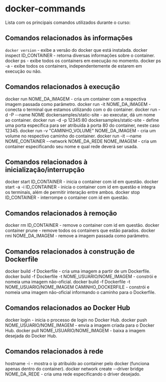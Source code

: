 # docker-commands
Lista com os principais comandos utilizados durante o curso:

## Comandos relacionados às informações
`docker version` - exibe a versão do docker que está instalada.
docker inspect ID_CONTAINER - retorna diversas informações sobre o container.
docker ps - exibe todos os containers em execução no momento.
docker ps -a - exibe todos os containers, independentemente de estarem em execução ou não.
## Comandos relacionados à execução
docker run NOME_DA_IMAGEM - cria um container com a respectiva imagem passada como parâmetro.
docker run -it NOME_DA_IMAGEM - conecta o terminal que estamos utilizando com o do container.
docker run -d -P --name NOME dockersamples/static-site - ao executar, dá um nome ao container.
docker run -d -p 12345:80 dockersamples/static-site - define uma porta específica para ser atribuída à porta 80 do container, neste caso 12345.
docker run -v "CAMINHO_VOLUME" NOME_DA_IMAGEM - cria um volume no respectivo caminho do container.
docker run -it --name NOME_CONTAINER --network NOME_DA_REDE NOME_IMAGEM - cria um container especificando seu nome e qual rede deverá ser usada.
## Comandos relacionados à inicialização/interrupção
docker start ID_CONTAINER - inicia o container com id em questão.
docker start -a -i ID_CONTAINER - inicia o container com id em questão e integra os terminais, além de permitir interação entre ambos.
docker stop ID_CONTAINER - interrompe o container com id em questão.
## Comandos relacionados à remoção
docker rm ID_CONTAINER - remove o container com id em questão.
docker container prune - remove todos os containers que estão parados.
docker rmi NOME_DA_IMAGEM - remove a imagem passada como parâmetro.
## Comandos relacionados à construção de Dockerfile
docker build -f Dockerfile - cria uma imagem a partir de um Dockerfile.
docker build -f Dockerfile -t NOME_USUARIO/NOME_IMAGEM - constrói e nomeia uma imagem não-oficial.
docker build -f Dockerfile -t NOME_USUARIO/NOME_IMAGEM CAMINHO_DOCKERFILE - constrói e nomeia uma imagem não-oficial informando o caminho para o Dockerfile.
## Comandos relacionados ao Docker Hub
docker login - inicia o processo de login no Docker Hub.
docker push NOME_USUARIO/NOME_IMAGEM - envia a imagem criada para o Docker Hub.
docker pull NOME_USUARIO/NOME_IMAGEM - baixa a imagem desejada do Docker Hub.
## Comandos relacionados à rede
hostname -i - mostra o ip atribuído ao container pelo docker (funciona apenas dentro do container).
docker network create --driver bridge NOME_DA_REDE - cria uma rede especificando o driver desejado.
